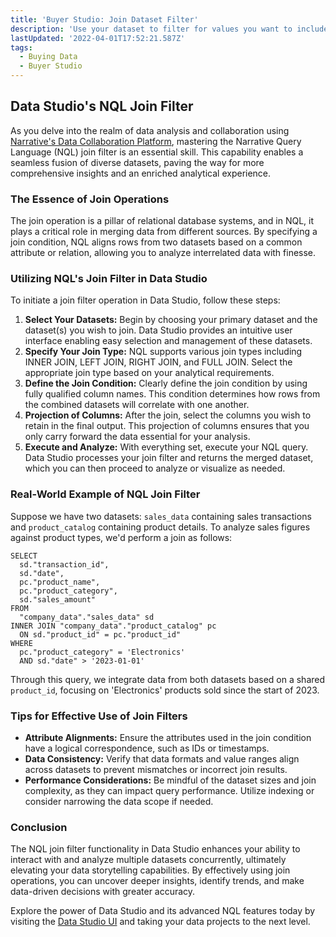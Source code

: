 ```yaml
---
title: 'Buyer Studio: Join Dataset Filter'
description: 'Use your dataset to filter for values you want to include or exclude in your subscription. '
lastUpdated: '2022-04-01T17:52:21.587Z'
tags:
  - Buying Data
  - Buyer Studio
---
```


## Data Studio's NQL Join Filter

As you delve into the realm of data analysis and collaboration using [Narrative's Data Collaboration Platform](https://app.narrative.io/platform/data-studio), mastering the Narrative Query Language (NQL) join filter is an essential skill. This capability enables a seamless fusion of diverse datasets, paving the way for more comprehensive insights and an enriched analytical experience.

### The Essence of Join Operations

The join operation is a pillar of relational database systems, and in NQL, it plays a critical role in merging data from different sources. By specifying a join condition, NQL aligns rows from two datasets based on a common attribute or relation, allowing you to analyze interrelated data with finesse.

### Utilizing NQL's Join Filter in Data Studio

To initiate a join filter operation in Data Studio, follow these steps:

1. **Select Your Datasets:** Begin by choosing your primary dataset and the dataset(s) you wish to join. Data Studio provides an intuitive user interface enabling easy selection and management of these datasets.
2. **Specify Your Join Type:** NQL supports various join types including INNER JOIN, LEFT JOIN, RIGHT JOIN, and FULL JOIN. Select the appropriate join type based on your analytical requirements.
3. **Define the Join Condition:** Clearly define the join condition by using fully qualified column names. This condition determines how rows from the combined datasets will correlate with one another.
4. **Projection of Columns:** After the join, select the columns you wish to retain in the final output. This projection of columns ensures that you only carry forward the data essential for your analysis.
5. **Execute and Analyze:** With everything set, execute your NQL query. Data Studio processes your join filter and returns the merged dataset, which you can then proceed to analyze or visualize as needed.

### Real-World Example of NQL Join Filter

Suppose we have two datasets: `sales_data` containing sales transactions and `product_catalog` containing product details. To analyze sales figures against product types, we'd perform a join as follows:

```nql
SELECT
  sd."transaction_id",
  sd."date",
  pc."product_name",
  pc."product_category",
  sd."sales_amount"
FROM
  "company_data"."sales_data" sd
INNER JOIN "company_data"."product_catalog" pc
  ON sd."product_id" = pc."product_id"
WHERE
  pc."product_category" = 'Electronics'
  AND sd."date" > '2023-01-01'
```

Through this query, we integrate data from both datasets based on a shared `product_id`, focusing on 'Electronics' products sold since the start of 2023.

### Tips for Effective Use of Join Filters

- **Attribute Alignments:** Ensure the attributes used in the join condition have a logical correspondence, such as IDs or timestamps.
- **Data Consistency:** Verify that data formats and value ranges align across datasets to prevent mismatches or incorrect join results.
- **Performance Considerations:** Be mindful of the dataset sizes and join complexity, as they can impact query performance. Utilize indexing or consider narrowing the data scope if needed.

### Conclusion

The NQL join filter functionality in Data Studio enhances your ability to interact with and analyze multiple datasets concurrently, ultimately elevating your data storytelling capabilities. By effectively using join operations, you can uncover deeper insights, identify trends, and make data-driven decisions with greater accuracy.

Explore the power of Data Studio and its advanced NQL features today by visiting the [Data Studio UI](https://app.narrative.io/platform/data-studio) and taking your data projects to the next level.
